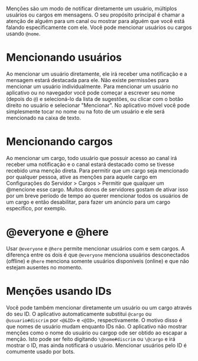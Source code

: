 <!-- TITLE: Menções -->
<!-- SUBTITLE: Notifique usuários diretamente -->

Menções são um modo de notificar diretamente um usuário, múltiplos usuários ou cargos em mensagens. O seu propósito principal é chamar a atenção de alguém para um canal ou mostrar para alguém que você está falando especificamente com ele. Você pode mencionar usuários ou cargos usando `@nome`.

# Mencionando usuários
Ao mencionar um usuário diretamente, ele irá receber uma notificação e a mensagem estará destacada para ele. Não existe permissões para mencionar um usuário individualmente. Para mencionar um usuário no aplicativo ou no navegador você pode começar a escrever seu nome (depois do `@`) e selecioná-lo da lista de sugestões, ou clicar com o botão direito no usuário e selecionar "Mencionar". No aplicativo móvel você pode simplesmente tocar no nome ou na foto de um usuário e ele será mencionado na caixa de texto.

# Mencionando cargos
Ao mencionar um cargo, todo usuário que possuir acesso ao canal irá receber uma notificação e o canal estará destacado como se tivesse recebido uma menção direta. Para permitir que um cargo seja mencionado por qualquer pessoa, ative as menções para aquele cargo em Configurações do Servidor > Cargos > Permitir que qualquer um @mencione esse cargo. Muitos donos de servidores gostam de ativar isso por um breve período de tempo ao querer mencionar todos os usuários de um cargo e então desabilitar, para fazer um anúncio para um cargo específico, por exemplo.

# @everyone e @here
Usar `@everyone` e `@here` permite mencionar usuários com e sem cargos. A diferença entre os dois é que `@everyone` menciona usuários desconectados (offline) e `@here` menciona somente usuários disponíveis (online) e que não estejam ausentes no momento.

# Menções usando IDs
Você pode também mencionar diretamente um usuário ou um cargo através do seu ID. O aplicativo automaticamente substitui `@cargo` ou `@usuario#discrim` por `<@&ID>` e `<@ID>`, respectivamente. O motivo disso é que nomes de usuário mudam enquanto IDs não. O aplicativo não mostrar menções como o nome do usuário ou cargop ode ser obtido ao escapar a menção. Isto pode ser feito digitando `\@nome#discrim` ou `\@cargo` e irá mostrar o ID, mas ainda notificará o usuário. Mencionar usuários pelo ID é comumente usado por bots.